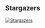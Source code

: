 ## Stargazers

[![Stargazers](https://starchart.cc/stacksjs/ts-medium-editor.svg?variant=adaptive)](https://starchart.cc/stacksjs/ts-medium-editor)
